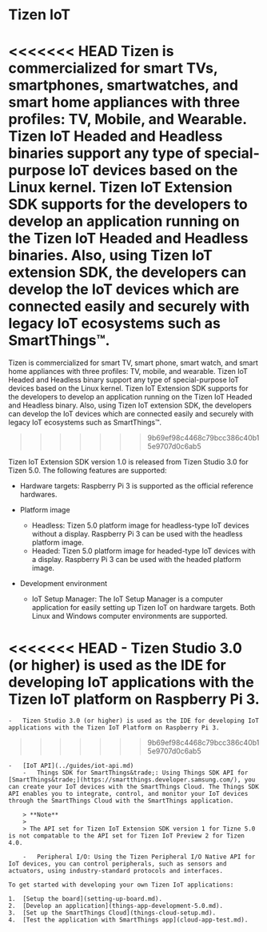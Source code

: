 # Tizen IoT

<<<<<<< HEAD
Tizen is commercialized for smart TVs, smartphones, smartwatches, and smart home appliances with three profiles: TV, Mobile, and Wearable. Tizen IoT Headed and Headless binaries support any type of special-purpose IoT devices based on the Linux kernel. Tizen IoT Extension SDK supports for the developers to develop an application running on the Tizen IoT Headed and Headless binaries. Also, using Tizen IoT extension SDK, the developers can develop the IoT devices which are connected easily and securely with legacy IoT ecosystems such as SmartThings&trade;. 
=======
Tizen is commercialized for smart TV, smart phone, smart watch, and smart home appliances with three profiles: TV, mobile, and wearable. Tizen IoT Headed and Headless binary support any type of special-purpose IoT devices based on the Linux kernel. Tizen IoT Extension SDK supports for the developers to develop an application running on the Tizen IoT Headed and Headless binary. Also, using Tizen IoT extension SDK, the developers can develop the IoT devices which are connected easily and securely with legacy IoT ecosystems such as SmartThings&trade;. 
>>>>>>> 9b69ef98c4468c79bcc386c40b15e9707d0c6ab5

Tizen IoT Extension SDK version 1.0 is released from Tizen Studio 3.0 for Tizen 5.0. The following features are supported:

-   Hardware targets: Raspberry Pi 3 is supported as the official reference hardwares.

-   Platform image
    -   Headless: Tizen 5.0 platform image for headless-type IoT devices without a display. Raspberry Pi 3 can be used with the headless platform image.
    -   Headed: Tizen 5.0 platform image for headed-type IoT devices with a display. Raspberry Pi 3 can be used with the headed platform image.

-   Development environment

    -   IoT Setup Manager: The IoT Setup Manager is a computer application for easily setting up Tizen IoT on hardware targets. Both Linux and Windows computer environments are supported. 

<<<<<<< HEAD
    -   Tizen Studio 3.0 (or higher) is used as the IDE for developing IoT applications with the Tizen IoT platform on Raspberry Pi 3.
=======
    -   Tizen Studio 3.0 (or higher) is used as the IDE for developing IoT applications with the Tizen IoT Platform on Raspberry Pi 3.
>>>>>>> 9b69ef98c4468c79bcc386c40b15e9707d0c6ab5

    -   [IoT API](../guides/iot-api.md)
        -   Things SDK for SmartThings&trade;: Using Things SDK API for [SmartThings&trade;](https://smartthings.developer.samsung.com/), you can create your IoT devices with the SmartThings Cloud. The Things SDK API enables you to integrate, control, and monitor your IoT devices through the SmartThings Cloud with the SmartThings application. 

        > **Note**
        >
        > The API set for Tizen IoT Extension SDK version 1 for Tizne 5.0 is not compatable to the API set for Tizen IoT Preview 2 for Tizen 4.0.

        -   Peripheral I/O: Using the Tizen Peripheral I/O Native API for IoT devices, you can control peripherals, such as sensors and actuators, using industry-standard protocols and interfaces.

    To get started with developing your own Tizen IoT applications:

    1.  [Setup the board](setting-up-board.md).
    2.  [Develop an application](things-app-development-5.0.md).
    3.  [Set up the SmartThings Cloud](things-cloud-setup.md).
    4.  [Test the application with SmartThings app](cloud-app-test.md).

